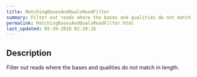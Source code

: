 ```yaml
---
title: MatchingBasesAndQualsReadFilter
summary: Filter out reads where the bases and qualities do not match
permalink: MatchingBasesAndQualsReadFilter.html
last_updated: 05-39-2018 02:39:16
---
```



## Description

Filter out reads where the bases and qualities do not match in length.

